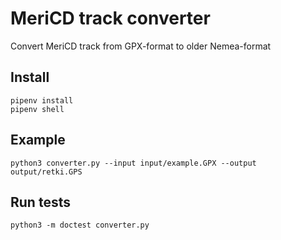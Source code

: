 # MeriCD track converter

Convert MeriCD track from GPX-format to older Nemea-format

## Install
```shell
pipenv install
pipenv shell
```

## Example
```
python3 converter.py --input input/example.GPX --output output/retki.GPS
```

## Run tests
```
python3 -m doctest converter.py
```
